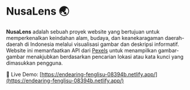 # NusaLens 🌏

**NusaLens** adalah sebuah proyek website yang bertujuan untuk memperkenalkan keindahan alam, budaya, dan keanekaragaman daerah-daerah di Indonesia melalui visualisasi gambar dan deskripsi informatif. Website ini memanfaatkan API dari [Pexels](https://www.pexels.com/api/) untuk menampilkan gambar-gambar menakjubkan berdasarkan pencarian lokasi atau kata kunci yang dimasukkan pengguna.

🔗 Live Demo: [https://endearing-fenglisu-08394b.netlify.app/](https://endearing-fenglisu-08394b.netlify.app/)

